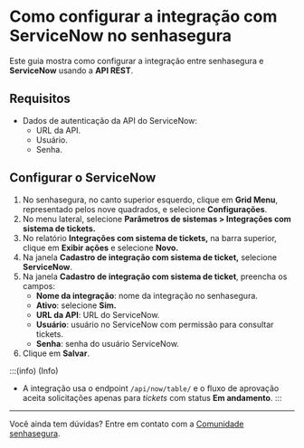 # Como configurar a integração com ServiceNow no senhasegura

Este guia mostra como configurar a integração entre senhasegura e **ServiceNow** usando a **API REST**.

## Requisitos

* Dados de autenticação da API do ServiceNow:  
  * URL da API.  
  * Usuário.  
  * Senha.

## Configurar o ServiceNow

1. No senhasegura, no canto superior esquerdo, clique em **Grid Menu**, representado pelos nove quadrados, e selecione **Configurações**.  
2. No menu lateral, selecione **Parâmetros de sistemas \> Integrações com sistema de tickets.**  
3. No relatório  **Integrações com sistema de tickets,** na barra superior, clique em **Exibir ações** e selecione **Novo.**  
4. Na janela **Cadastro de integração com sistema de ticket,** selecione **ServiceNow**.  
5. Na janela **Cadastro de integração com sistema de ticket**, preencha os campos:  
   * **Nome da integração**: nome da integração no senhasegura.  
   * **Ativo**: selecione **Sim.**  
   * **URL da API**: URL do ServiceNow.  
   * **Usuário**: usuário no ServiceNow com permissão para consultar tickets.  
   * **Senha**: senha do usuário ServiceNow.  
6. Clique em **Salvar**.

:::(info) (Info)
* A integração usa o endpoint `/api/now/table/` e o  fluxo de aprovação aceita solicitações apenas para *tickets* com status **Em andamento**.
:::

---

Você ainda tem dúvidas? Entre em contato com a [Comunidade senhasegura](https://community.senhasegura.io/).